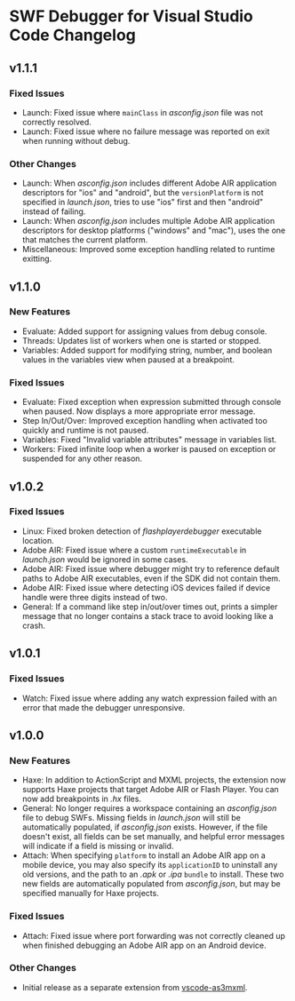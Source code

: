 # SWF Debugger for Visual Studio Code Changelog

## v1.1.1

### Fixed Issues

- Launch: Fixed issue where `mainClass` in _asconfig.json_ file was not correctly resolved.
- Launch: Fixed issue where no failure message was reported on exit when running without debug.

### Other Changes

- Launch: When _asconfig.json_ includes different Adobe AIR application descriptors for "ios" and "android", but the `versionPlatform` is not specified in _launch.json_, tries to use "ios" first and then "android" instead of failing.
- Launch: When _asconfig.json_ includes multiple Adobe AIR application descriptors for desktop platforms ("windows" and "mac"), uses the one that matches the current platform.
- Miscellaneous: Improved some exception handling related to runtime exitting.

## v1.1.0

### New Features

- Evaluate: Added support for assigning values from debug console.
- Threads: Updates list of workers when one is started or stopped.
- Variables: Added support for modifying string, number, and boolean values in the variables view when paused at a breakpoint.

### Fixed Issues

- Evaluate: Fixed exception when expression submitted through console when paused. Now displays a more appropriate error message.
- Step In/Out/Over: Improved exception handling when activated too quickly and runtime is not paused.
- Variables: Fixed "Invalid variable attributes" message in variables list.
- Workers: Fixed infinite loop when a worker is paused on exception or suspended for any other reason.

## v1.0.2

### Fixed Issues

- Linux: Fixed broken detection of _flashplayerdebugger_ executable location.
- Adobe AIR: Fixed issue where a custom `runtimeExecutable` in _launch.json_ would be ignored in some cases.
- Adobe AIR: Fixed issue where debugger might try to reference default paths to Adobe AIR executables, even if the SDK did not contain them.
- Adobe AIR: Fixed issue where detecting iOS devices failed if device handle were three digits instead of two.
- General: If a command like step in/out/over times out, prints a simpler message that no longer contains a stack trace to avoid looking like a crash.

## v1.0.1

### Fixed Issues

- Watch: Fixed issue where adding any watch expression failed with an error that made the debugger unresponsive.

## v1.0.0

### New Features

- Haxe: In addition to ActionScript and MXML projects, the extension now supports Haxe projects that target Adobe AIR or Flash Player. You can now add breakpoints in _.hx_ files.
- General: No longer requires a workspace containing an _asconfig.json_ file to debug SWFs. Missing fields in _launch.json_ will still be automatically populated, if _asconfig.json_ exists. However, if the file doesn't exist, all fields can be set manually, and helpful error messages will indicate if a field is missing or invalid.
- Attach: When specifying `platform` to install an Adobe AIR app on a mobile device, you may also specify its `applicationID` to uninstall any old versions, and the path to an _.apk_ or _.ipa_ `bundle` to install. These two new fields are automatically populated from _asconfig.json_, but may be specified manually for Haxe projects.

### Fixed Issues

- Attach: Fixed issue where port forwarding was not correctly cleaned up when finished debugging an Adobe AIR app on an Android device.

### Other Changes

- Initial release as a separate extension from [vscode-as3mxml](https://marketplace.visualstudio.com/items?itemName=bowlerhatllc.vscode-nextgenas).
